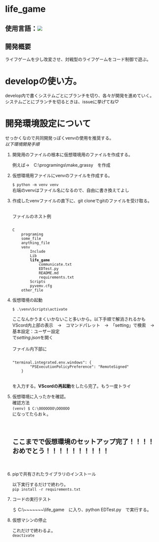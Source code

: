 # life_game

## 使用言語：<img src="https://img.shields.io/badge/-Python-3776AB.svg?logo=python&style=social">

## 開発概要
<p>
ライフゲームを少し改変させ、対戦型のライフゲームをコード制御で遊ぶ。
</p>

# developの使い方。
<p>
develop内で書くシステムごとにブランチを切り、各々が開発を進めていく。</br>
システムごとにブランチを切るときは、issueに挙げてね♡
</p>

# 開発環境設定について
<p>
せっかくなので共同開発っぽくvenvの使用を推奨する。</br>
<em>以下環境開発手順</em>
<ol>
<li>
開発用のファイルの根本に仮想環境用のファイルを作成する。
</li>
<p>
例えば→　C:\programings\make_grassy　を作成
</p>
<li>
仮想環境用ファイルにvenvのファイルを作成する。
</li>
<p>
<code>$ python -m venv venv</code></br>
右端のvenvはファイル名になるので、自由に書き換えてよし
</p>

<li>
作成したvenvファイルの直下に、git cloneでgitのファイルを受け取る。
</li></br>

<p>
ファイルのネスト例
<pre><code>
C
    programing
    some_file
    anything_file
    venv
        Include
        Lib
        <strong>life_game</strong>
            communicate.txt
            EDTest.py
            README.md
            requirements.txt
        Scripts
        pyvemv.cfg
    other_file
</code></pre>
<li>
仮想環境の起動
</li>
<p>
<code>$ .\venv\Scripts\activate</code>
</p>
<p>
ここなんかうまくいかないこと多いから。以下手順で解消されるかも</br>
VScord内上部の表示　→　コマンドパレット　→　「setting」で検索　→　基本設定：ユーザー設定</br>
で<em>setting.json</em>を開く</br></br>
ファイル内下部に</br>
<pre><code>
"terminal.integrated.env.windows": {
        "PSExecutionPolicyPreference": "RemoteSigned"
    }    
</code></pre></br>
を入力する。<strong>VScordの再起動</strong>をしたら完了。もう一度トライ
</p>

<li>
仮想環境に入ったかを確認。</br>
確認方法</br>
<code>(venv) $ C:\OOOOOOO\OOOOOO</code></br>
になってたらおｋ。
</li>
</br></br>
<h2>ここまでで仮想環境のセットアップ完了！！！！おめでとう！！！！！！！！！！</h2>
</br></br>

<li>
pipで共有されたライブラリのインストール
</li>
<p>
以下実行するだけで終わり。</br>
<code>pip install -r requirements.txt</code>
</p>

<li>
コードの実行テスト
</li>
<p>
＄ C:\~~~~~~~\life_game　に入り、python EDTest.py　で実行する。
</p>

<li>
仮想マシンの停止
</li>
<p>これだけで終わるよ。</br>
<code>deactivate</code>
</p>
</ol>


</p>
